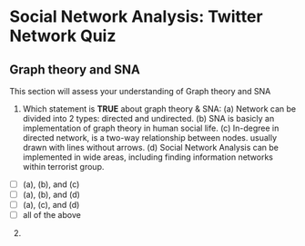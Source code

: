 # Social Network Analysis: Twitter Network Quiz

## Graph theory and SNA

This section will assess your understanding of Graph theory and SNA

1. Which statement is **TRUE** about graph theory & SNA: (a) Network can be divided into 2 types: directed and undirected. (b) SNA is basicly an implementation of graph theory in human social life. (c) In-degree in directed network, is a two-way relationship between nodes. usually drawn with lines without arrows. (d) Social Network Analysis can be implemented in wide areas, including finding information networks within terrorist group.
- [ ] (a), (b), and (c)
- [ ] (a), (b), and (d)
- [ ] (a), (c), and (d)
- [ ] all of the above

2. 
